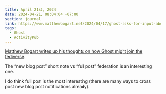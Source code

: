 ```yaml
---
title: April 21st, 2024
date: 2024-04-21, 08:04:04 -07:00
section: journal
link: https://www.matthewbogart.net/2024/04/17/ghost-asks-for-input-about-how-to-join-the-fediverse/
tags:
  - Ghost
  - ActivityPub
---
```

[Matthew Bogart writes up his thoughts on how Ghost might join the fediverse](https://www.matthewbogart.net/2024/04/17/ghost-asks-for-input-about-how-to-join-the-fediverse/).

The  “new blog post” short note vs “full post” federation is an interesting one.

I do think full post is the most interesting (there are many ways to cross post new blog post notifications already).
